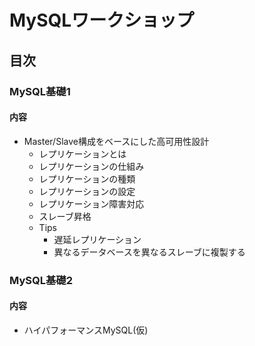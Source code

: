 # MySQLワークショップ

## 目次

### MySQL基礎1

#### 内容

* Master/Slave構成をベースにした高可用性設計
  * レプリケーションとは
  * レプリケーションの仕組み
  * レプリケーションの種類
  * レプリケーションの設定
  * レプリケーション障害対応
  * スレーブ昇格
  * Tips
    * 遅延レプリケーション
    * 異なるデータベースを異なるスレーブに複製する

### MySQL基礎2

#### 内容

* ハイパフォーマンスMySQL(仮)
